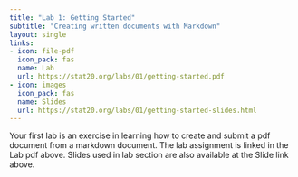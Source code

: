 ```yaml
---
title: "Lab 1: Getting Started"
subtitle: "Creating written documents with Markdown"
layout: single
links:
- icon: file-pdf
  icon_pack: fas
  name: Lab
  url: https://stat20.org/labs/01/getting-started.pdf
- icon: images
  icon_pack: fas
  name: Slides
  url: https://stat20.org/labs/01/getting-started-slides.html
---
```


Your first lab is an exercise in learning how to create and submit a pdf document from a markdown document. The lab assignment is linked in the Lab pdf above. Slides used in lab section are also available at the Slide link above.
